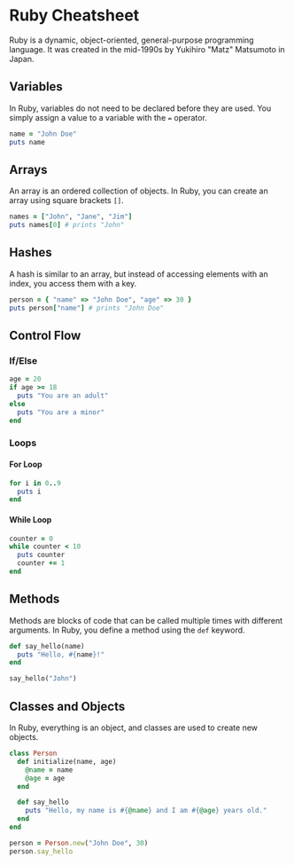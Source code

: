 # Ruby Cheatsheet

Ruby is a dynamic, object-oriented, general-purpose programming language. It was created in the mid-1990s by Yukihiro "Matz" Matsumoto in Japan.

## Variables

In Ruby, variables do not need to be declared before they are used. You simply assign a value to a variable with the `=` operator.

```ruby
name = "John Doe"
puts name
```

## Arrays

An array is an ordered collection of objects. In Ruby, you can create an array using square brackets `[]`.

```ruby
names = ["John", "Jane", "Jim"]
puts names[0] # prints "John"
```

## Hashes

A hash is similar to an array, but instead of accessing elements with an index, you access them with a key.

```ruby
person = { "name" => "John Doe", "age" => 30 }
puts person["name"] # prints "John Doe"
```

## Control Flow

### If/Else

```ruby
age = 20
if age >= 18
  puts "You are an adult"
else
  puts "You are a minor"
end
```

### Loops

#### For Loop

```ruby
for i in 0..9
  puts i
end
```

#### While Loop

```ruby
counter = 0
while counter < 10
  puts counter
  counter += 1
end
```

## Methods

Methods are blocks of code that can be called multiple times with different arguments. In Ruby, you define a method using the `def` keyword.

```ruby
def say_hello(name)
  puts "Hello, #{name}!"
end

say_hello("John")
```

## Classes and Objects

In Ruby, everything is an object, and classes are used to create new objects.

```ruby
class Person
  def initialize(name, age)
    @name = name
    @age = age
  end

  def say_hello
    puts "Hello, my name is #{@name} and I am #{@age} years old."
  end
end

person = Person.new("John Doe", 30)
person.say_hello
```
